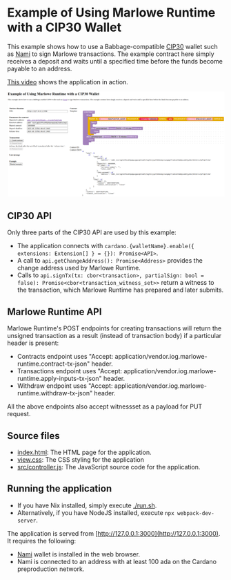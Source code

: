 # Example of Using Marlowe Runtime with a CIP30 Wallet

This example shows how to use a Babbage-compatible [CIP30](https://github.com/cardano-foundation/CIPs/tree/master/CIP-0030) wallet such as [Nami](https://namiwallet.io/) to sign Marlowe transactions. The example contract here simply receives a deposit and waits until a specified time before the funds become payable to an address.

[This video](https://youtu.be/EsILiHiNZWk) shows the application in action.

![Screenshot of example application](screenshot.png)


## CIP30 API

Only three parts of the CIP30 API are used by this example:

- The application connects with `cardano.{walletName}.enable({ extensions: Extension[] } = {}): Promise<API>`.
- A call to `api.getChangeAddress(): Promise<Address>` provides the change address used by Marlowe Runtime.
- Calls to `api.signTx(tx: cbor<transaction>, partialSign: bool = false): Promise<cbor<transaction_witness_set>>` return a witness to the transaction, which Marlowe Runtime has prepared and later submits.


## Marlowe Runtime API

Marlowe Runtime's POST endpoints for creating transactions will return the unsigned transaction as a result (instead of transaction body) if a particular header is present:

- Contracts endpoint uses "Accept: application/vendor.iog.marlowe-runtime.contract-tx-json" header.
- Transactions endpoint uses "Accept: application/vendor.iog.marlowe-runtime.apply-inputs-tx-json" header.
- Withdraw endpoint uses "Accept: application/vendor.iog.marlowe-runtime.withdraw-tx-json" header.

All the above endpoints also accept witnessset as a payload for PUT request.


## Source files

- [index.html](index.html): The HTML page for the application.
- [view.css](view.css): The CSS styling for the application
- [src/controller.js](src/controller.js): The JavaScript source code for the application.


## Running the application

- If you have Nix installed, simply execute [./run.sh](run.sh).
- Alternatively, if you have NodeJS installed, execute `npx webpack-dev-server`.

The application is served from [http://127.0.0.1:3000](http://127.0.0.1:3000). It requires the following:

- [Nami](https://namiwallet.io/) wallet is installed in the web browser.
- Nami is connected to an address with at least 100 ada on the Cardano preproduction network.
